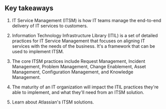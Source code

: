 ## **Key takeaways**

1. IT Service Management (ITSM) is how IT teams manage the end-to-end delivery of IT services to customers.

2. Information Technology Infrastructure Library (ITIL) is a set of detailed practices for IT Service Management that focuses on aligning IT services with the needs of the business. It's a framework that can be used to implement ITSM.

3. The core ITSM practices include Request Management, Incident Management, Problem Management, Change Enablement,  Asset Management, Configuration Management, and Knowledge Management.

4. The maturity of an IT organization will impact the ITIL practices they're able to implement, and what they'll need from an ITSM solution.

5. Learn about Atlassian's ITSM solutions.
